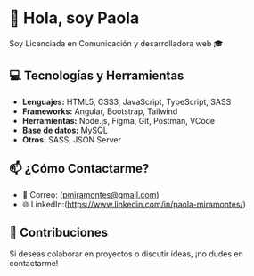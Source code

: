# 👋 Hola, soy Paola

Soy Licenciada en Comunicación y desarrolladora web 🎓

## 💻 Tecnologías y Herramientas

- **Lenguajes:** HTML5, CSS3, JavaScript, TypeScript, SASS
- **Frameworks:** Angular, Bootstrap, Tailwind
- **Herramientas:** Node.js, Figma, Git, Postman, VCode
- **Base de datos:** MySQL
- **Otros:** SASS, JSON Server

## 📫 ¿Cómo Contactarme?

- 📧 Correo: (pmiramontes@gmail.com)
- 🌐 LinkedIn:(https://www.linkedin.com/in/paola-miramontes/)

## 🤝 Contribuciones

Si deseas colaborar en proyectos o discutir ideas, ¡no dudes en contactarme!
